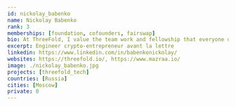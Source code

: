 ```yaml
---
id: nickolay_babenko
name: Nickolay Babenko
rank: 3
memberships: [foundation, cofounders, fairswap]
bio: At ThreeFold, I value the team work and fellowship that everyone upholds, and this is one of the greatest reasons why I am confident that together, we can create a new better internet for humanity. I have never seen such an incredible team of passionate believers with such strong and humane values and at the same time a deeply qualified team working in an environment full of love. If we only take the team factor, I would believe that this team can produce something world-changing. And in fact, the technology and ecosystem that we are building will change the landscape of internet. I believe ThreeFold will be the next step of internet and cloud growth and will become a foundation of stable digital economy and responsible freedom. 
excerpt: Engineer crypto-entrepreneur avant la lettre
linkedin: https://www.linkedin.com/in/babenkonickolay/
websites: https://threefold.io/, https://www.mazraa.io/
image: ./nickolay_babenko.jpg
projects: [threefold_tech]
countries: [Russia]
cities: [Moscow]
private: 0
---
```



